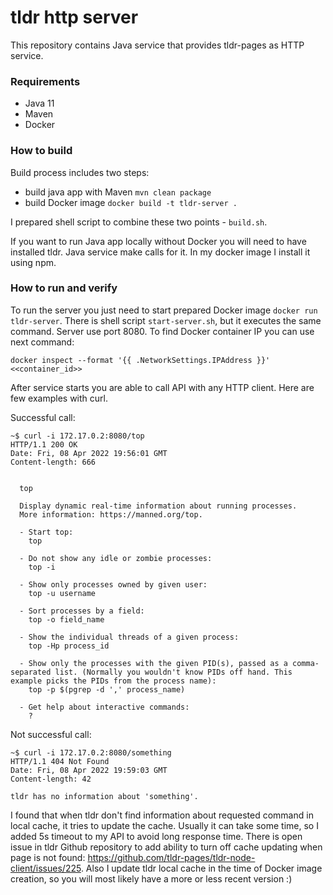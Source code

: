 # tldr http server

This repository contains Java service that provides tldr-pages as HTTP service.

### Requirements
 - Java 11
 - Maven
 - Docker

### How to build

Build process includes two steps:
 - build java app with Maven
 ```mvn clean package```
 - build Docker image
 ```docker build -t tldr-server .```

I prepared shell script to combine these two points - ```build.sh```.

If you want to run Java app locally without Docker you will need to have installed tldr.
Java service make calls for it. In my docker image I install it using npm.

### How to run and verify

To run the server you just need to start prepared Docker image ```docker run tldr-server```.
There is shell script ```start-server.sh```, but it executes the same command.
Server use port 8080. To find Docker container IP you can use next command:
```
docker inspect --format '{{ .NetworkSettings.IPAddress }}' <<container_id>>
```
After service starts you are able to call API with any HTTP client.
Here are few examples with curl.

Successful call:
```
~$ curl -i 172.17.0.2:8080/top
HTTP/1.1 200 OK
Date: Fri, 08 Apr 2022 19:56:01 GMT
Content-length: 666


  top

  Display dynamic real-time information about running processes.
  More information: https://manned.org/top.

  - Start top:
    top

  - Do not show any idle or zombie processes:
    top -i

  - Show only processes owned by given user:
    top -u username

  - Sort processes by a field:
    top -o field_name

  - Show the individual threads of a given process:
    top -Hp process_id

  - Show only the processes with the given PID(s), passed as a comma-separated list. (Normally you wouldn't know PIDs off hand. This example picks the PIDs from the process name):
    top -p $(pgrep -d ',' process_name)

  - Get help about interactive commands:
    ?
```
Not successful call:
```
~$ curl -i 172.17.0.2:8080/something
HTTP/1.1 404 Not Found
Date: Fri, 08 Apr 2022 19:59:03 GMT
Content-length: 42

tldr has no information about 'something'.
```
I found that when tldr don't find information about requested command in local cache, it tries to update the cache.
Usually it can take some time, so I added 5s timeout to my API to avoid long response time. There is open issue
in tldr Github repository to add ability to turn off cache updating when page is not found:
https://github.com/tldr-pages/tldr-node-client/issues/225.
Also I update tldr local cache in the time of Docker image creation, so you will most likely have
a more or less recent version :)